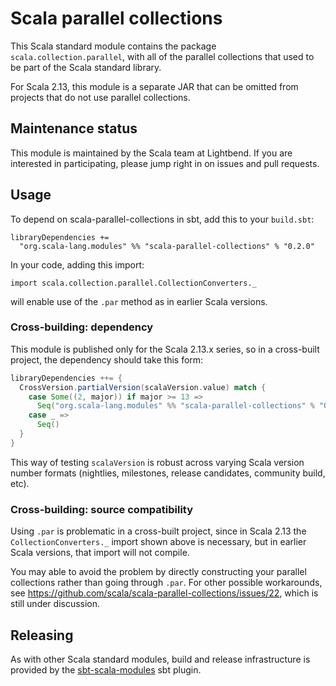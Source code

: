 # Scala parallel collections

This Scala standard module contains the package
`scala.collection.parallel`, with all of the parallel collections that
used to be part of the Scala standard library.

For Scala 2.13, this module is a separate JAR that can be
omitted from projects that do not use parallel collections.

## Maintenance status

This module is maintained by the Scala team at Lightbend.  If you are
interested in participating, please jump right in on issues and pull
requests.

## Usage

To depend on scala-parallel-collections in sbt, add this to your `build.sbt`:

```
libraryDependencies +=
  "org.scala-lang.modules" %% "scala-parallel-collections" % "0.2.0"
```

In your code, adding this import:

```
import scala.collection.parallel.CollectionConverters._
```

will enable use of the `.par` method as in earlier Scala versions.

### Cross-building: dependency

This module is published only for the Scala 2.13.x series, so in a
cross-built project, the dependency should take this form:

```scala
libraryDependencies ++= {
  CrossVersion.partialVersion(scalaVersion.value) match {
    case Some((2, major)) if major >= 13 =>
      Seq("org.scala-lang.modules" %% "scala-parallel-collections" % "0.2.0")
    case _ =>
      Seq()
  }
}
```

This way of testing `scalaVersion` is robust across varying Scala
version number formats (nightlies, milestones, release candidates,
community build, etc).

### Cross-building: source compatibility

Using `.par` is problematic in a cross-built project, since in Scala
2.13 the `CollectionConverters._` import shown above is necessary, but
in earlier Scala versions, that import will not compile.

You may able to avoid the problem by directly constructing your
parallel collections rather than going through `.par`.  For other
possible workarounds, see
https://github.com/scala/scala-parallel-collections/issues/22,
which is still under discussion.

## Releasing

As with other Scala standard modules, build and release infrastructure
is provided by the
[sbt-scala-modules](https://github.com/scala/sbt-scala-modules/) sbt
plugin.
